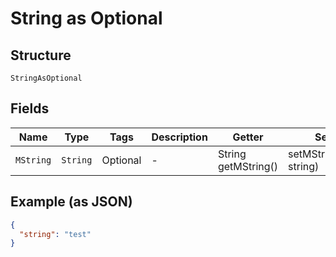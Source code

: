 
# String as Optional

## Structure

`StringAsOptional`

## Fields

| Name | Type | Tags | Description | Getter | Setter |
|  --- | --- | --- | --- | --- | --- |
| `MString` | `String` | Optional | - | String getMString() | setMString(String string) |

## Example (as JSON)

```json
{
  "string": "test"
}
```

